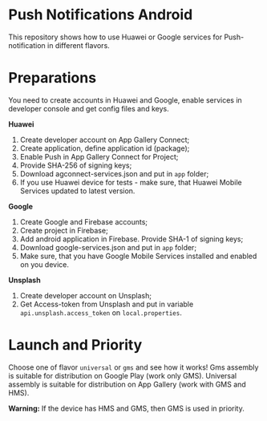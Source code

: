 # Push Notifications Android
This repository shows how to use Huawei or Google services for Push-notification in different flavors.
# Preparations
You need to create accounts in Huawei and Google, enable services in developer console and get config files and keys.

**Huawei**

1. Create developer account on App Gallery Connect;
2. Create application, define application id (package);
3. Enable Push in App Gallery Connect for Project;
4. Provide SHA-256 of signing keys;
5. Download agconnect-services.json and put in `app` folder;
6. If you use Huawei device for tests - make sure, that Huawei Mobile Services updated to latest version.

**Google**

1. Create Google and Firebase accounts;
2. Create project in Firebase;
3. Add android application in Firebase. Provide SHA-1 of signing keys;
4. Download google-services.json and put in `app` folder;
5. Make sure, that you have Google Mobile Services installed and enabled on you device.

**Unsplash**
1. Create developer account on Unsplash;
2. Get Access-token from Unsplash and put in variable `api.unsplash.access_token` on `local.properties`.

# Launch and Priority
Choose one of flavor `universal` or `gms` and see how it works!
Gms assembly is suitable for distribution on Google Play (work only GMS). Universal assembly is suitable for distribution on App Gallery (work with GMS and HMS).

**Warning:** If the device has HMS and GMS, then GMS is used in priority.
